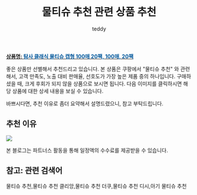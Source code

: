 ﻿---
layout: post
title:  "물티슈 추천 관련 상품 추천"
author: teddy
categories: [ 가구/인테리어 ]
tags: [물티슈 추천,물티슈 추천 클리앙,물티슈 추천 더쿠,물티슈 추천 디시,아기 물티슈 추천]
image: https://static.coupangcdn.com/image/retail/images/436314960169675-7d07cfe9-db8d-4489-a637-c94000037e0c.jpg 
description: "쿠팡에서 물티슈 추천 관련 상품으로 가장 고객 선호도가 높은 제품 중 하나입니다."
---

<a href="https://link.coupang.com/re/AFFSDP?lptag=AF3256674&pageKey=305672892&itemId=3984481086&vendorItemId=71968792459&traceid=V0-153-df6e481d96579701&requestid=20221226224638508229125"><b>상품명: <font color='#01579B'>탐사 클래식 물티슈 캡형 100매 20팩, 100매, 20팩</font></b></a>

좋은 상품만 선별해서 추천드리고 있습니다.
본 상품은 쿠팡에서 "물티슈 추천" 와 관련해서, 고객 만족도, 노출 대비 판매율, 선호도가 가장 높은 제품 중의 하나입니다.
구매하셨을 때, 크게 후회가 되지 않을 상품으로 보시면 됩니다. 
다음 이미지를 클릭하시면 해당 상품에 대한 상세 내용을 보실 수 있습니다.

바쁘시다면, 추천 이유로 좀더 요약해서 설명드렸으니, 참고 부탁드립니다.

## 추천 이유 

<a href="https://link.coupang.com/re/AFFSDP?lptag=AF3256674&pageKey=305672892&itemId=3984481086&vendorItemId=71968792459&traceid=V0-153-df6e481d96579701&requestid=20221226224638508229125"><img src="https://thumbnail9.coupangcdn.com/thumbnails/remote/q89/image/retail/images/1106443535719-ed9c6c56-1c93-4f17-b947-afac8510f0ea.jpg"></a> 

본 블로그는 파트너스 활동을 통해 일정액의 수수료를 제공받을 수 있습니다.

## 참고: 관련 검색어    
물티슈 추천,물티슈 추천 클리앙,물티슈 추천 더쿠,물티슈 추천 디시,아기 물티슈 추천